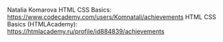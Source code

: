 Natalia Komarova
HTML CSS Basics: https://www.codecademy.com/users/Komnatali/achievements
HTML CSS Basics (HTMLAcademy): https://htmlacademy.ru/profile/id884839/achievements
